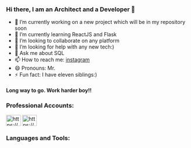 ### Hi there, I am an Architect and a Developer 👋


- 🔭 I’m currently working on a new project which will be in my repository soon
- 🌱 I’m currently learning ReactJS and Flask
- 👯 I’m looking to collaborate on any platform
- 🤔 I’m looking for help with any new tech:)
- 💬 Ask me about SQL
- 📫 How to reach me: [instagram](https://www.instagram.com/rahman.coban/)
- 😄 Pronouns: Mr.
- ⚡ Fun fact: I have eleven siblings:)

<h4 align="left">Long way to go. Work harder boy!! </h4>

<h3 align="left">Professional Accounts:</h3>
<p align="left">
<a href="https://www.linkedin.com/in/rahmancoban/" target="blank"><img align="center" src="https://raw.githubusercontent.com/rahuldkjain/github-profile-readme-generator/master/src/images/icons/Social/linked-in-alt.svg" alt="https://www.linkedin.com/in/rahmancoban/" height="30" width="40" /></a>
<a href="https://stackoverflow.com/users/15547347/abdurrahman-%c3%a7oban" target="blank"><img align="center" src="https://raw.githubusercontent.com/rahuldkjain/github-profile-readme-generator/master/src/images/icons/Social/stack-overflow.svg" alt="https://stackoverflow.com/users/15547347/abdurrahman-%c3%a7oban" height="30" width="40" /></a>
</p>

<h3 align="left">Languages and Tools:</h3>

